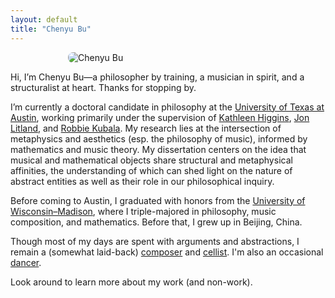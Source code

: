 ```yaml
---
layout: default
title: "Chenyu Bu"
---
```


<img src="{{ site.baseurl }}/assets/img/profile.jpg" alt="Chenyu Bu" style="max-width: 320px; border-radius: 8px; display: block; margin: auto;">

Hi, I’m Chenyu Bu—a philosopher by training, a musician in spirit, and a structuralist at heart. Thanks for stopping by.

I’m currently a doctoral candidate in philosophy at the [University of Texas at Austin](https://liberalarts.utexas.edu/philosophy/gradstudents/cb53492), working primarily under the supervision of [Kathleen Higgins](https://liberalarts.utexas.edu/philosophy/faculty/khiggins), [Jon Litland](https://www.jonlitland.net/), and [Robbie Kubala](https://robbiekubala.com/). My research lies at the intersection of metaphysics and aesthetics (esp. the philosophy of music), informed by mathematics and music theory. My dissertation centers on the idea that musical and mathematical objects share structural and metaphysical affinities, the understanding of which can shed light on the nature of abstract entities as well as their role in our philosophical inquiry.

Before coming to Austin, I graduated with honors from the [University of Wisconsin–Madison](https://honors.ls.wisc.edu/staff/bu-chenyu/), where I triple-majored in philosophy, music composition, and mathematics. Before that, I grew up in Beijing, China.

Though most of my days are spent with arguments and abstractions, I remain a (somewhat laid-back) [composer](https://chenyu-bu.github.io/bits/) and [cellist](https://www.youtube.com/@chenyubu5780). I'm also an occasional [dancer](https://www.youtube.com/@BadgerBallroom/search?query=chenyu).

Look around to learn more about my work (and non-work).